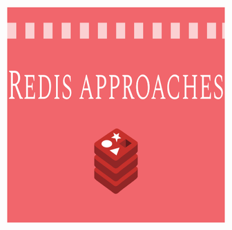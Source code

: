 <h1 align="center">
  <img src="assets/images/banner.png" alt="Redis Approaches"/ height="500px">
</h1>
